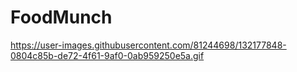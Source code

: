 # FoodMunch

https://user-images.githubusercontent.com/81244698/132177848-0804c85b-de72-4f61-9af0-0ab959250e5a.gif
